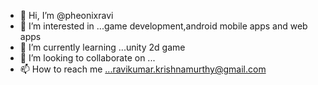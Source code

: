 - 👋 Hi, I’m @pheonixravi
- 👀 I’m interested in ...game development,android mobile apps and web apps
- 🌱 I’m currently learning ...unity 2d game
- 💞️ I’m looking to collaborate on ...
- 📫 How to reach me ...ravikumar.krishnamurthy@gmail.com

<!---
pheonixravi/pheonixravi is a ✨ special ✨ repository because its `README.md` (this file) appears on your GitHub profile.
You can click the Preview link to take a look at your changes.
--->

